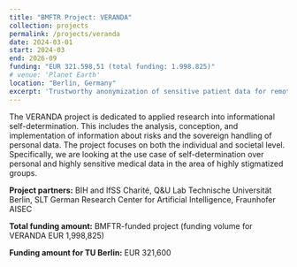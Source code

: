 ```yaml
---
title: "BMFTR Project: VERANDA"
collection: projects
permalink: /projects/veranda
date: 2024-03-01
start: 2024-03
end: 2026-09
funding: "EUR 321.598,51 (total funding: 1.998.825)"
# venue: 'Planet Earth'
location: "Berlin, Germany"
excerpt: 'Trustworthy anonymization of sensitive patient data for remote consultations.'
---
```



The VERANDA project is dedicated to applied research into informational self-determination. This includes the analysis, conception, and implementation of information about risks and the sovereign handling of personal data. The project focuses on both the individual and societal level. Specifically, we are looking at the use case of self-determination over personal and highly sensitive medical data in the area of highly stigmatized groups.

**Project partners:** BIH and IfSS Charité, Q&U Lab Technische Universität Berlin, SLT German Research Center for Artificial Intelligence, Fraunhofer AISEC 

**Total funding amount:** BMFTR-funded project (funding volume for VERANDA  EUR 1,998,825)

**Funding amount for TU Berlin:** EUR 321,600
